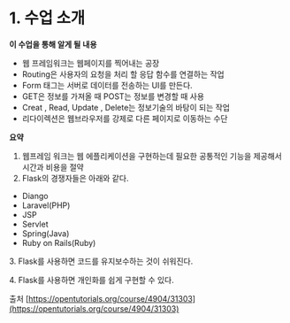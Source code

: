 # 1. 수업 소개

**이 수업을 통해 알게 될 내용**

* 웹 프레임워크는 웹페이지를 찍어내는 공장
* Routing은 사용자의 요청을 처리 할 응답 함수를 연결하는 작업
* Form 태그는 서버로 데이터를 전송하는 UI를 만든다.
* GET은 정보를 가져올 때 POST는 정보를 변경할 때 사용
* Creat , Read, Update , Delete는 정보기술의 바탕이 되는 작업
* 리다이렉션은 웹브라우저를 강제로 다른 페이지로 이동하는 수단

**요약**

1. 웹프레임 워크는 웹 에플리케이션을 구현하는데 필요한 공통적인 기능을 제공해서 시간과 비용을 절약
2. Flask의 경쟁자들은 아래와 같다.

* Diango
* Laravel(PHP)
* JSP
* Servlet
* Spring(Java)
* Ruby on Rails(Ruby)

3\. Flask를 사용하면 코드를 유지보수하는 것이 쉬워진다.

4\. Flask를 사용하면 개인화를 쉽게 구현할 수 있다.



출처  [https://opentutorials.org/course/4904/31303](https://opentutorials.org/course/4904/31303)
